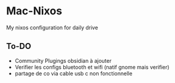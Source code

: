# Mac-Nixos

My nixos configuration for daily drive

## To-DO

- Community Plugings obsidian à ajouter
- Verifier les configs bluetooth et wifi (natif gnome mais verifier)
- partage de co via cable usb c non fonctionnelle
